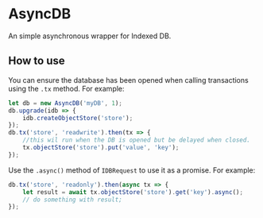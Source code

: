 # AsyncDB

An simple asynchronous wrapper for Indexed DB.

## How to use

You can ensure the database has been opened when calling transactions using the `.tx` method. For example:
```js
let db = new AsyncDB('myDB', 1);
db.upgrade(idb => {
	idb.createObjectStore('store');
});
db.tx('store', 'readwrite').then(tx => {
	//this wil run when the DB is opened but be delayed when closed.
	tx.objectStore('store').put('value', 'key');
});
```

Use the `.async()` method of `IDBRequest` to use it as a promise. For example:
```js
db.tx('store', 'readonly').then(async tx => {
	let result = await tx.objectStore('store').get('key').async();
	// do something with result;
});
```
